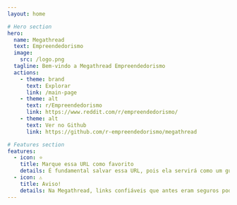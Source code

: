 ```yaml
---
layout: home

# Hero section
hero:
  name: Megathread
  text: Empreendedorismo
  image:
    src: /logo.png
  tagline: Bem-vindo a Megathread Empreendedorismo
  actions:
    - theme: brand
      text: Explorar
      link: /main-page
    - theme: alt
      text: r/Empreendedorismo
      link: https://www.reddit.com/r/empreendedorismo/
    - theme: alt
      text: Ver no Github
      link: https://github.com/r-empreendedorismo/megathread

# Features section
features:
  - icon: ⭐
    title: Marque essa URL como favorito
    details: É fundamental salvar essa URL, pois ela servirá como um guia para sua jornada e desenvolvimento no mundo do empreendedorismo.
  - icon: ⚠️
    title: Aviso!
    details: Na Megathread, links confiáveis que antes eram seguros podem ocasionalmente se tornar perigosos. Sempre tenham cuidado ao navegar.
---
```

